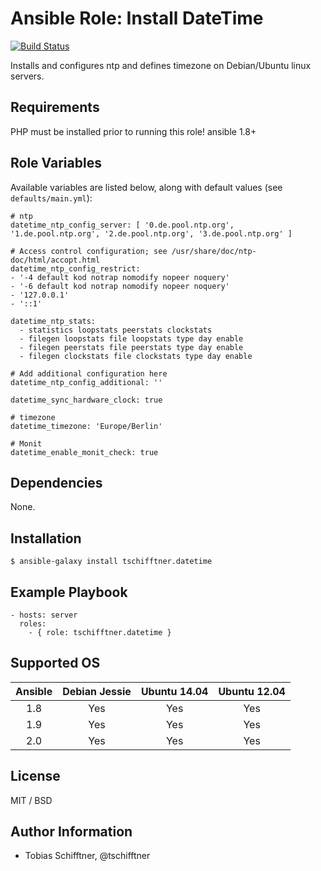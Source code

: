 # Ansible Role: Install DateTime

[![Build Status](https://travis-ci.org/tschifftner/ansible-role-datetime.svg)](https://travis-ci.org/tschifftner/ansible-role-datetime)

Installs and configures ntp and defines timezone on Debian/Ubuntu linux servers.

## Requirements

PHP must be installed prior to running this role!
ansible 1.8+

## Role Variables

Available variables are listed below, along with default values (see `defaults/main.yml`):

```
# ntp
datetime_ntp_config_server: [ '0.de.pool.ntp.org', '1.de.pool.ntp.org', '2.de.pool.ntp.org', '3.de.pool.ntp.org' ]

# Access control configuration; see /usr/share/doc/ntp-doc/html/accopt.html
datetime_ntp_config_restrict:
- '-4 default kod notrap nomodify nopeer noquery'
- '-6 default kod notrap nomodify nopeer noquery'
- '127.0.0.1'
- '::1'

datetime_ntp_stats:
  - statistics loopstats peerstats clockstats
  - filegen loopstats file loopstats type day enable
  - filegen peerstats file peerstats type day enable
  - filegen clockstats file clockstats type day enable

# Add additional configuration here
datetime_ntp_config_additional: ''

datetime_sync_hardware_clock: true

# timezone
datetime_timezone: 'Europe/Berlin'

# Monit
datetime_enable_monit_check: true
```

## Dependencies

None.

## Installation

```
$ ansible-galaxy install tschifftner.datetime
```

## Example Playbook

    - hosts: server
      roles:
        - { role: tschifftner.datetime }

## Supported OS

Ansible          | Debian Jessie    | Ubuntu 14.04    | Ubuntu 12.04
:--------------: | :--------------: | :-------------: | :-------------: 
1.8              | Yes              | Yes             | Yes
1.9              | Yes              | Yes             | Yes
2.0              | Yes              | Yes             | Yes


## License

MIT / BSD

## Author Information

 - Tobias Schifftner, @tschifftner